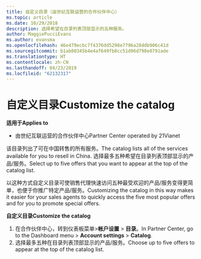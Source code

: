 ```yaml
---
title: 自定义目录（由世纪互联运营的合作伙伴中心）
ms.topic: article
ms.date: 10/29/2018
description: 选择希望在目录列表顶部显示的五种服务。
author: MaggiePucciEvans
ms.author: evansma
ms.openlocfilehash: 46e479ecbc7f4376dd5298e7796a28ddb906c41d
ms.sourcegitcommit: b1ab80345b4e4af649fb8cc51d96d798e0791ade
ms.translationtype: HT
ms.contentlocale: zh-CN
ms.lasthandoff: 04/23/2019
ms.locfileid: "62132317"
---
```

# <a name="customize-the-catalog"></a><span data-ttu-id="369c6-103">自定义目录</span><span class="sxs-lookup"><span data-stu-id="369c6-103">Customize the catalog</span></span>

<span data-ttu-id="369c6-104">**适用于**</span><span class="sxs-lookup"><span data-stu-id="369c6-104">**Applies to**</span></span>

-   <span data-ttu-id="369c6-105">由世纪互联运营的合作伙伴中心</span><span class="sxs-lookup"><span data-stu-id="369c6-105">Partner Center operated by 21Vianet</span></span>


<span data-ttu-id="369c6-106">该目录列出了可在中国转售的所有服务。</span><span class="sxs-lookup"><span data-stu-id="369c6-106">The catalog lists all of the services available for you to resell in China.</span></span> <span data-ttu-id="369c6-107">选择最多五种希望在目录列表顶部显示的产品/服务。</span><span class="sxs-lookup"><span data-stu-id="369c6-107">Select up to five offers that you want to appear at the top of the catalog list.</span></span> 

<span data-ttu-id="369c6-108">以这种方式自定义目录可使销售代理快速访问五种最受欢迎的产品/服务变得更简单，也便于你推广特定产品/服务。</span><span class="sxs-lookup"><span data-stu-id="369c6-108">Customizing the catalog in this way makes it easier for your sales agents to quickly access the five most popular offers and for you to promote special offers.</span></span> 

<span data-ttu-id="369c6-109">**自定义目录**</span><span class="sxs-lookup"><span data-stu-id="369c6-109">**Customize the catalog**</span></span>

1.  <span data-ttu-id="369c6-110">在合作伙伴中心，转到仪表板菜单&gt;**帐户设置** &gt; **目录**。</span><span class="sxs-lookup"><span data-stu-id="369c6-110">In Partner Center, go to the Dashboard menu &gt; **Account settings** &gt; **Catalog**.</span></span>
2.  <span data-ttu-id="369c6-111">选择最多五种在目录列表顶部显示的产品/服务。</span><span class="sxs-lookup"><span data-stu-id="369c6-111">Choose up to five offers to appear at the top of the catalog list.</span></span>

 

 




